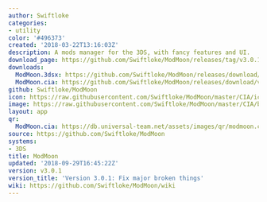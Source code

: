 ```yaml
---
author: Swiftloke
categories:
- utility
color: '#496373'
created: '2018-03-22T13:16:03Z'
description: A mods manager for the 3DS, with fancy features and UI.
download_page: https://github.com/Swiftloke/ModMoon/releases/tag/v3.0.1
downloads:
  ModMoon.3dsx: https://github.com/Swiftloke/ModMoon/releases/download/v3.0.1/ModMoon.3dsx
  ModMoon.cia: https://github.com/Swiftloke/ModMoon/releases/download/v3.0.1/ModMoon.cia
github: Swiftloke/ModMoon
icon: https://raw.githubusercontent.com/Swiftloke/ModMoon/master/CIA/icon.png
image: https://raw.githubusercontent.com/Swiftloke/ModMoon/master/CIA/banner.png
layout: app
qr:
  ModMoon.cia: https://db.universal-team.net/assets/images/qr/modmoon.cia.png
source: https://github.com/Swiftloke/ModMoon
systems:
- 3DS
title: ModMoon
updated: '2018-09-29T16:45:22Z'
version: v3.0.1
version_title: 'Version 3.0.1: Fix major broken things'
wiki: https://github.com/Swiftloke/ModMoon/wiki
---
```

